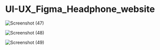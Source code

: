 # UI-UX_Figma_Headphone_website

![Screenshot (47)](https://github.com/sanjivani999/UI-UX_Figma_Headphone_website/assets/101619527/ea7890c3-3ae3-422e-ada9-61e298706cd1)


![Screenshot (48)](https://github.com/sanjivani999/UI-UX_Figma_Headphone_website/assets/101619527/e6575a3d-817c-4fc3-a102-c709be87082c)


![Screenshot (49)](https://github.com/sanjivani999/UI-UX_Figma_Headphone_website/assets/101619527/b3d1cdb8-ff8b-4f62-8e0e-48babe519e64)
